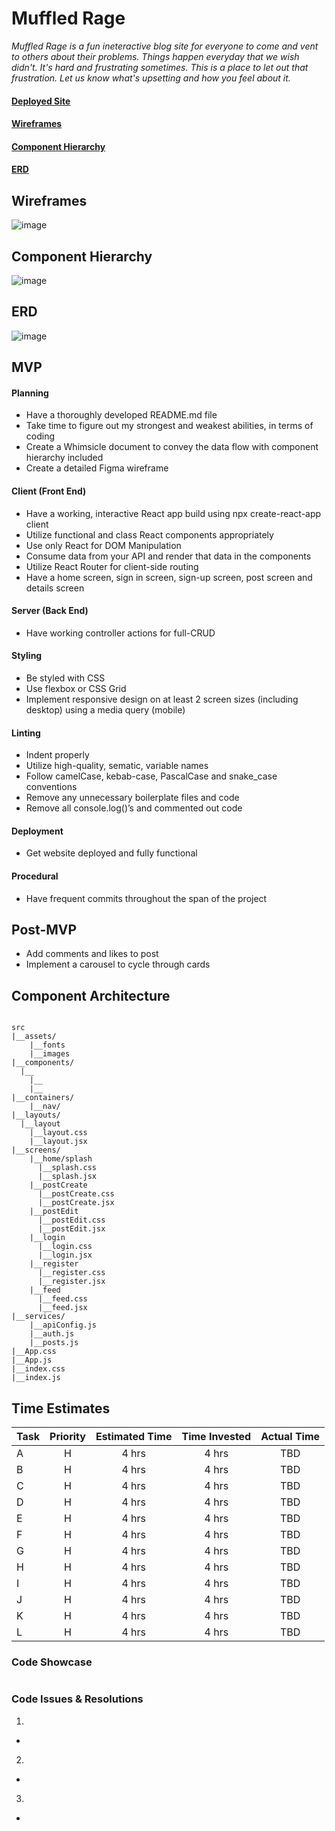 # Muffled Rage

_Muffled Rage is a fun ineteractive blog site for everyone to come and vent to others about their problems. Things happen everyday that we wish didn't. It's hard and frustrating sometimes. This is a place to let out that frustration. Let us know what's upsetting and how you feel about it._
#### [Deployed Site]()

#### [Wireframes](https://www.figma.com/file/IDihqsK8ipVgWMYLPBH7ht/MUFFLED-RAGE?node-id=0%3A1)

#### [Component Hierarchy](https://whimsical.com/p4-DveukFCag5E77ePgU72obf)

#### [ERD](https://drive.google.com/file/d/1jm_TARvJTkAGDhXE9THKfxuuQdFMHo9f/view?usp=sharing)

## Wireframes

![image](https://i.imgur.com/0ecp8aT.jpg)

## Component Hierarchy

![image](https://user-images.githubusercontent.com/90884113/145636117-a31ca076-eb4e-4cd0-a73f-52b8d311c2cb.png)

## ERD

![image](![image](https://user-images.githubusercontent.com/90884113/145636734-851aea2a-fccd-4ebe-a6d9-e062eb8b490c.png)
)

## MVP
#### Planning 
*	Have a thoroughly developed README.md file
*	Take time to figure out my strongest and weakest abilities, in terms of coding
*	Create a Whimsicle document to convey the data flow with component hierarchy included
*	Create a detailed Figma wireframe

#### Client (Front End)
*	Have a working, interactive React app build using npx create-react-app client
*	Utilize functional and class React components appropriately
*	Use only React for DOM Manipulation
*	Consume data from your API and render that data in the components
*	Utilize React Router for client-side routing
*	Have a home screen, sign in screen, sign-up screen, post screen and details screen

#### Server (Back End)
* Have working controller actions for full-CRUD

#### Styling
*	Be styled with CSS
*	Use flexbox or CSS Grid
*	Implement responsive design on at least 2 screen sizes (including desktop) using a media query (mobile)

#### Linting
*	Indent properly
*	Utilize high-quality, sematic, variable names
*	Follow camelCase, kebab-case, PascalCase and snake_case conventions
*	Remove any unnecessary boilerplate files and code
*	Remove all console.log()’s and commented out code

#### Deployment
*	Get website deployed and fully functional

#### Procedural
*	Have frequent commits throughout the span of the project


## Post-MVP
* Add comments and likes to post
* Implement a carousel to cycle through cards

## Component Architecture

```

src
|__assets/
    |__fonts
    |__images
|__components/
  |__
    |__
    |__
|__containers/
    |__nav/
|__layouts/
  |__layout
    |__layout.css
    |__layout.jsx
|__screens/
    |__home/splash
      |__splash.css
      |__splash.jsx
    |__postCreate
      |__postCreate.css
      |__postCreate.jsx
    |__postEdit
      |__postEdit.css
      |__postEdit.jsx
    |__login
      |__login.css
      |__login.jsx
    |__register
      |__register.css
      |__register.jsx
    |__feed
      |__feed.css
      |__feed.jsx
|__services/
    |__apiConfig.js
    |__auth.js
    |__posts.js
|__App.css
|__App.js
|__index.css
|__index.js

```


## Time Estimates

| Task        | Priority | Estimated Time | Time Invested | Actual Time |
| ----------- | :------: | :------------: | :-----------: | :---------: |
| A | H | 4 hrs | 4 hrs | TBD |
| B | H | 4 hrs | 4 hrs | TBD |
| C | H | 4 hrs | 4 hrs | TBD |
| D | H | 4 hrs | 4 hrs | TBD |
| E | H | 4 hrs | 4 hrs | TBD |
| F | H | 4 hrs | 4 hrs | TBD |
| G | H | 4 hrs | 4 hrs | TBD |
| H | H | 4 hrs | 4 hrs | TBD |
| I | H | 4 hrs | 4 hrs | TBD |
| J | H | 4 hrs | 4 hrs | TBD |
| K | H | 4 hrs | 4 hrs | TBD |
| L | H | 4 hrs | 4 hrs | TBD |

### Code Showcase
```

```

### Code Issues & Resolutions
1. 
* 
2. 
* 
3. 
* 
